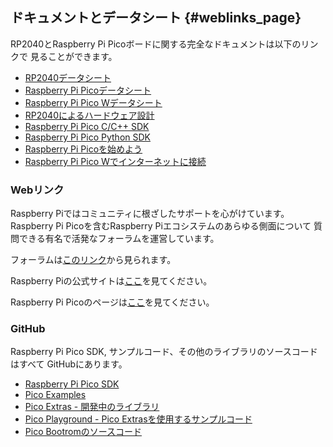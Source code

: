 ## ドキュメントとデータシート {#weblinks_page}

RP2040とRaspberry Pi Picoボードに関する完全なドキュメントは以下のリンクで
見ることができます。

 - [RP2040データシート](https://rptl.io/rp2040-datasheet)
 - [Raspberry Pi Picoデータシート](https://rptl.io/pico-datasheet)
 - [Raspberry Pi Pico Wデータシート](https://rptl.io/picow-datasheet)
 - [RP2040によるハードウェア設計](https://rptl.io/rp2040-design)
 - [Raspberry Pi Pico C/C++ SDK](https://rptl.io/pico-c-sdk)
 - [Raspberry Pi Pico Python SDK](https://rptl.io/pico-micropython)
 - [Raspberry Pi Picoを始めよう](https://rptl.io/pico-get-started)
 - [Raspberry Pi Pico Wでインターネットに接続](https://rptl.io/picow-connect)

### Webリンク

Raspberry Piではコミュニティに根ざしたサポートを心がけています。
Raspberry Pi Picoを含むRaspberry Piエコシステムのあらゆる側面について
質問できる有名で活発なフォーラムを運営しています。

フォーラムは[このリンク](https://forums.raspberrypi.com/)から見られます。

Raspberry Piの公式サイトは[ここ](https://www.raspberrypi.com)を見てください。

Raspberry Pi Picoのページは[ここ](https://rptl.io/rp2040-get-started)を見てください。

### GitHub

Raspberry Pi Pico SDK, サンプルコード、その他のライブラリのソースコードはすべて
GitHubにあります。

 - [Raspberry Pi Pico SDK](https://github.com/raspberrypi/pico-sdk)
 - [Pico Examples](https://github.com/raspberrypi/pico-examples)
 - [Pico Extras - 開発中のライブラリ](https://github.com/raspberrypi/pico-extras)
 - [Pico Playground - Pico Extrasを使用するサンプルコード](https://github.com/raspberrypi/pico-playground)
 - [Pico Bootromのソースコード](https://github.com/raspberrypi/pico-bootrom)
